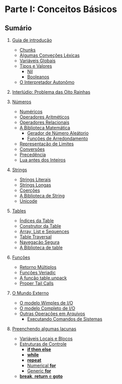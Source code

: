 # Parte I: Conceitos Básicos

## Sumário

1. [Guia de introdução]()
    - [Chunks]()
    - [Algumas Conveções Léxicas]()
    - [Variáveis Globais]()
    - [Tipos e Valores]()
        - [Nil]()
        - [Booleanos]()
    - [O Interpretador Autonômo]()

2. [Interlúdio: Problema das Oito Rainhas]()

3. [Números]()
    - [Numéricos]()
    - [Operadores Aritméticos]()
    - [Operadores Relacionais]()
    - [A Biblioteca Matemática]()
        - [Gerador de Número Aleátorio]()
        - [Funções de Arredondamento]()
    - [Representação de Limites]()
    - [Conversões]()
    - [Precedência]()
    - [Lua antes dos Inteiros]()

4. [Strings]()
    - [Strings Literais]()
    - [Strings Longas]()
    - [Coerções]()
    - [A Biblioteca de String]()
    - [Unicode]()

5. [Tables]()
    - [Índices da Table]()
    - [Construtor da Table]()
    - [Array, List e Sequences]()
    - [Table Traversal]()
    - [Navegação Segura]()
    - [A Biblioteca de table]()

6. [Funções]()
    - [Retorno Múltiplos]()
    - [Funções Veriadic]()
    - [A função table.unpack]()
    - [Proper Tail Calls]()

7. [O Mundo Externo]()
    - [O modelo Wimples de I/O]()
    - [O modelo Completo de I/O]()
    - [Outras Operações em Arquivos]()
        - [Executando Comandos de Sistemas ]()

8. [Preenchendo algumas lacunas]()
    - [Variáveis Locais e Blocos]()
    - [Estruturas de Controle]()
        - [**if then else**]()
        - [**while**]()
        - [**repeat**]()
        - [Numerical **for**]()
        - [Generic **for**]()
    - [**break**, **return** e **goto**]()
